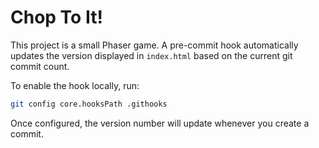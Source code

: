 # Chop To It!

This project is a small Phaser game. A pre-commit hook automatically updates the
version displayed in `index.html` based on the current git commit count.

To enable the hook locally, run:

```bash
git config core.hooksPath .githooks
```

Once configured, the version number will update whenever you create a commit.
